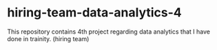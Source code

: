 # hiring-team-data-analytics-4
This repository contains 4th project regarding data analytics that I have done in trainity. (hiring team)
